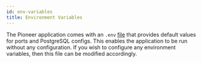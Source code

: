 ```yaml
---
id: env-variables
title: Environment Variables
---
```

The Pioneer application comes with an `.env` [file](https://github.com/pioneer-io/pioneer/blob/main/.env) that provides default values for ports and PostgreSQL configs. This enables the application to be run without any configuration. If you wish to configure any environment variables, then this file can be modified accordingly. 